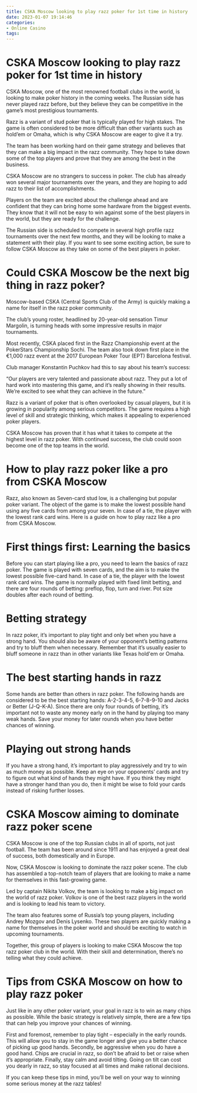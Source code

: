 ```yaml
---
title: CSKA Moscow looking to play razz poker for 1st time in history
date: 2023-01-07 19:14:46
categories:
- Online Casino
tags:
---
```



#  CSKA Moscow looking to play razz poker for 1st time in history

CSKA Moscow, one of the most renowned football clubs in the world, is looking to make poker history in the coming weeks. The Russian side has never played razz before, but they believe they can be competitive in the game’s most prestigious tournaments.

Razz is a variant of stud poker that is typically played for high stakes. The game is often considered to be more difficult than other variants such as hold’em or Omaha, which is why CSKA Moscow are eager to give it a try.

The team has been working hard on their game strategy and believes that they can make a big impact in the razz community. They hope to take down some of the top players and prove that they are among the best in the business.

CSKA Moscow are no strangers to success in poker. The club has already won several major tournaments over the years, and they are hoping to add razz to their list of accomplishments.

Players on the team are excited about the challenge ahead and are confident that they can bring home some hardware from the biggest events. They know that it will not be easy to win against some of the best players in the world, but they are ready for the challenge.

The Russian side is scheduled to compete in several high profile razz tournaments over the next few months, and they will be looking to make a statement with their play. If you want to see some exciting action, be sure to follow CSKA Moscow as they take on some of the best players in poker.

#  Could CSKA Moscow be the next big thing in razz poker?

Moscow-based CSKA (Central Sports Club of the Army) is quickly making a name for itself in the razz poker community.

The club’s young roster, headlined by 20-year-old sensation Timur Margolin, is turning heads with some impressive results in major tournaments.

Most recently, CSKA placed first in the Razz Championship event at the PokerStars Championship Sochi. The team also took down first place in the €1,000 razz event at the 2017 European Poker Tour (EPT) Barcelona festival.

Club manager Konstantin Puchkov had this to say about his team’s success:

“Our players are very talented and passionate about razz. They put a lot of hard work into mastering this game, and it’s really showing in their results. We’re excited to see what they can achieve in the future.”

Razz is a variant of poker that is often overlooked by casual players, but it is growing in popularity among serious competitors. The game requires a high level of skill and strategic thinking, which makes it appealing to experienced poker players.

CSKA Moscow has proven that it has what it takes to compete at the highest level in razz poker. With continued success, the club could soon become one of the top teams in the world.

#  How to play razz poker like a pro from CSKA Moscow

Razz, also known as Seven-card stud low, is a challenging but popular poker variant. The object of the game is to make the lowest possible hand using any five cards from among your seven. In case of a tie, the player with the lowest rank card wins. Here is a guide on how to play razz like a pro from CSKA Moscow.

# First things first: Learning the basics

Before you can start playing like a pro, you need to learn the basics of razz poker. The game is played with seven cards, and the aim is to make the lowest possible five-card hand. In case of a tie, the player with the lowest rank card wins. The game is normally played with fixed limit betting, and there are four rounds of betting: preflop, flop, turn and river. Pot size doubles after each round of betting.

# Betting strategy

In razz poker, it’s important to play tight and only bet when you have a strong hand. You should also be aware of your opponent’s betting patterns and try to bluff them when necessary. Remember that it’s usually easier to bluff someone in razz than in other variants like Texas hold'em or Omaha.

# The best starting hands in razz

Some hands are better than others in razz poker. The following hands are considered to be the best starting hands: A-2-3-4-5, 6-7-8-9-10 and Jacks or Better (J-Q-K-A). Since there are only four rounds of betting, it’s important not to waste any money early on in the hand by playing too many weak hands. Save your money for later rounds when you have better chances of winning.

# Playing out strong hands

If you have a strong hand, it’s important to play aggressively and try to win as much money as possible. Keep an eye on your opponents’ cards and try to figure out what kind of hands they might have. If you think they might have a stronger hand than you do, then it might be wise to fold your cards instead of risking further losses.

#  CSKA Moscow aiming to dominate razz poker scene

CSKA Moscow is one of the top Russian clubs in all of sports, not just football. The team has been around since 1911 and has enjoyed a great deal of success, both domestically and in Europe.

Now, CSKA Moscow is looking to dominate the razz poker scene. The club has assembled a top-notch team of players that are looking to make a name for themselves in this fast-growing game.

Led by captain Nikita Volkov, the team is looking to make a big impact on the world of razz poker. Volkov is one of the best razz players in the world and is looking to lead his team to victory.

The team also features some of Russia’s top young players, including Andrey Mozgov and Denis Lysenko. These two players are quickly making a name for themselves in the poker world and should be exciting to watch in upcoming tournaments.

Together, this group of players is looking to make CSKA Moscow the top razz poker club in the world. With their skill and determination, there’s no telling what they could achieve.

#  Tips from CSKA Moscow on how to play razz poker

Just like in any other poker variant, your goal in razz is to win as many chips as possible. While the basic strategy is relatively simple, there are a few tips that can help you improve your chances of winning.

First and foremost, remember to play tight – especially in the early rounds. This will allow you to stay in the game longer and give you a better chance of picking up good hands. Secondly, be aggressive when you do have a good hand. Chips are crucial in razz, so don’t be afraid to bet or raise when it’s appropriate. Finally, stay calm and avoid tilting. Going on tilt can cost you dearly in razz, so stay focused at all times and make rational decisions.

If you can keep these tips in mind, you’ll be well on your way to winning some serious money at the razz tables!